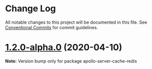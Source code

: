 # Change Log

All notable changes to this project will be documented in this file.
See [Conventional Commits](https://conventionalcommits.org) for commit guidelines.

# [1.2.0-alpha.0](https://github.com/apollographql/apollo-server/tree/master/packages/apollo-server-cache-redis/compare/apollo-server-cache-redis@1.1.6...apollo-server-cache-redis@1.2.0-alpha.0) (2020-04-10)

**Note:** Version bump only for package apollo-server-cache-redis
